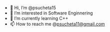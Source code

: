 - 👋 Hi, I’m @psucheta15
- 👀 I’m interested in Software Enginnering
- 🌱 I’m currently learning C++
- 📫 How to reach me @psucheta11@gmail.com

<!---
psucheta15/psucheta15 is a ✨ special ✨ repository because its `README.md` (this file) appears on your GitHub profile.
You can click the Preview link to take a look at your changes.
--->
